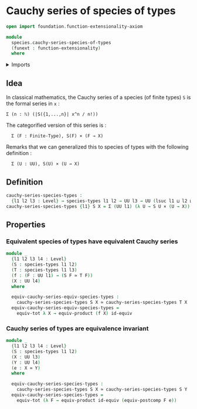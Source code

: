 # Cauchy series of species of types

```agda
open import foundation.function-extensionality-axiom

module
  species.cauchy-series-species-of-types
  (funext : function-extensionality)
  where
```

<details><summary>Imports</summary>

```agda
open import foundation.cartesian-product-types funext
open import foundation.dependent-pair-types
open import foundation.equivalences funext
open import foundation.functoriality-cartesian-product-types funext
open import foundation.functoriality-dependent-pair-types funext
open import foundation.postcomposition-functions funext
open import foundation.universe-levels

open import species.species-of-types funext
```

</details>

## Idea

In classical mathematics, the Cauchy series of a species (of finite types) `S`
is the formal series in `x` :

```text
Σ (n : ℕ) (|S({1,...,n}| x^n / n!))
```

The categorified version of this series is :

```text
  Σ (F : Finite-Type), S(F) × (F → X)
```

Remarks that we can generalized this to species of types with the following
definition :

```text
  Σ (U : UU), S(U) × (U → X)
```

## Definition

```agda
cauchy-series-species-types :
  {l1 l2 l3 : Level} → species-types l1 l2 → UU l3 → UU (lsuc l1 ⊔ l2 ⊔ l3)
cauchy-series-species-types {l1} S X = Σ (UU l1) (λ U → S U × (U → X))
```

## Properties

### Equivalent species of types have equivalent Cauchy series

```agda
module _
  {l1 l2 l3 l4 : Level}
  (S : species-types l1 l2)
  (T : species-types l1 l3)
  (f : (F : UU l1) → (S F ≃ T F))
  (X : UU l4)
  where

  equiv-cauchy-series-equiv-species-types :
    cauchy-series-species-types S X ≃ cauchy-series-species-types T X
  equiv-cauchy-series-equiv-species-types =
    equiv-tot λ X → equiv-product (f X) id-equiv
```

### Cauchy series of types are equivalence invariant

```agda
module _
  {l1 l2 l3 l4 : Level}
  (S : species-types l1 l2)
  (X : UU l3)
  (Y : UU l4)
  (e : X ≃ Y)
  where

  equiv-cauchy-series-species-types :
    cauchy-series-species-types S X ≃ cauchy-series-species-types S Y
  equiv-cauchy-series-species-types =
    equiv-tot (λ F → equiv-product id-equiv (equiv-postcomp F e))
```
